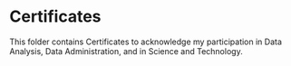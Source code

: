 # Certificates
This folder contains Certificates to acknowledge my participation in Data Analysis, Data Administration, and in Science and Technology.
